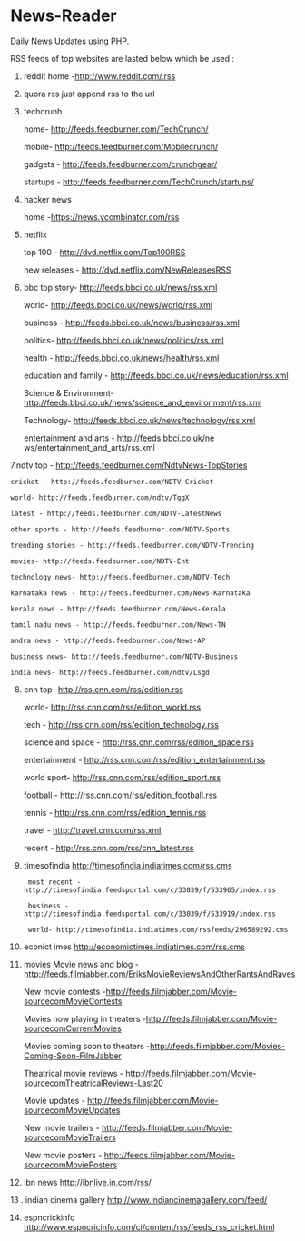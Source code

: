 # News-Reader
Daily News Updates using PHP.

RSS feeds of top websites are lasted below which be used : 

1. reddit
	home -http://www.reddit.com/.rss

2. quora rss just append rss to the url

3. techcrunh

	home- http://feeds.feedburner.com/TechCrunch/

	mobile- http://feeds.feedburner.com/Mobilecrunch/
	
	gadgets - http://feeds.feedburner.com/crunchgear/
	
	startups - http://feeds.feedburner.com/TechCrunch/startups/
	

4. hacker news

	home -https://news.ycombinator.com/rss
5. netflix

	top 100 - http://dvd.netflix.com/Top100RSS
	
	new releases - http://dvd.netflix.com/NewReleasesRSS

6. bbc
 	top story- http://feeds.bbci.co.uk/news/rss.xml

 	world- http://feeds.bbci.co.uk/news/world/rss.xml
 	
 	business - http://feeds.bbci.co.uk/news/business/rss.xml
 	
 	politics- http://feeds.bbci.co.uk/news/politics/rss.xml
 	
 	health - http://feeds.bbci.co.uk/news/health/rss.xml
 	
 	education and family - http://feeds.bbci.co.uk/news/education/rss.xml
 	
 	Science & Environment- http://feeds.bbci.co.uk/news/science_and_environment/rss.xml
 	
 	Technology- http://feeds.bbci.co.uk/news/technology/rss.xml
 	
 	entertainment and arts - http://feeds.bbci.co.uk/ne ws/entertainment_and_arts/rss.xml
 	
7.ndtv
 	top - http://feeds.feedburner.com/NdtvNews-TopStories
 	
 	cricket - http://feeds.feedburner.com/NDTV-Cricket
 	
 	world- http://feeds.feedburner.com/ndtv/TqgX
 	
 	latest - http://feeds.feedburner.com/NDTV-LatestNews
 	
 	other sports - http://feeds.feedburner.com/NDTV-Sports
 	
 	trending stories - http://feeds.feedburner.com/NDTV-Trending
 	
 	movies- http://feeds.feedburner.com/NDTV-Ent
 	
 	technology news- http://feeds.feedburner.com/NDTV-Tech
 	
 	karnataka news - http://feeds.feedburner.com/News-Karnataka
 	
 	kerala news - http://feeds.feedburner.com/News-Kerala
 	
 	tamil nadu news - http://feeds.feedburner.com/News-TN
 	
 	andra news - http://feeds.feedburner.com/News-AP
 	
 	business news- http://feeds.feedburner.com/NDTV-Business
 	
 	india news- http://feeds.feedburner.com/ndtv/Lsgd

8. cnn
 	top -http://rss.cnn.com/rss/edition.rss

 	world- http://rss.cnn.com/rss/edition_world.rss
 	
 	tech - http://rss.cnn.com/rss/edition_technology.rss
 	
 	science and space - http://rss.cnn.com/rss/edition_space.rss
 	
 	entertainment - http://rss.cnn.com/rss/edition_entertainment.rss
 	
 	world sport- http://rss.cnn.com/rss/edition_sport.rss
 	
 	football - http://rss.cnn.com/rss/edition_football.rss
 	
 	tennis - http://rss.cnn.com/rss/edition_tennis.rss
 	
 	travel - http://travel.cnn.com/rss.xml
 	
 	recent - http://rss.cnn.com/rss/cnn_latest.rss

9. timesofindia 
	 	http://timesofindia.indiatimes.com/rss.cms

	 	most recent - http://timesofindia.feedsportal.com/c/33039/f/533965/index.rss
	 	
	 	business - http://timesofindia.feedsportal.com/c/33039/f/533919/index.rss
	 	
	 	world- http://timesofindia.indiatimes.com/rssfeeds/296589292.cms
 	
10. econict imes 
	http://economictimes.indiatimes.com/rss.cms

11.  movies
		Movie news and blog -http://feeds.filmjabber.com/EriksMovieReviewsAndOtherRantsAndRaves
		
		New movie contests -http://feeds.filmjabber.com/Movie-sourcecomMovieContests
		
		Movies now playing in theaters -http://feeds.filmjabber.com/Movie-sourcecomCurrentMovies
		
		Movies coming soon to theaters -http://feeds.filmjabber.com/Movies-Coming-Soon-FilmJabber
		
		Theatrical movie reviews - http://feeds.filmjabber.com/Movie-sourcecomTheatricalReviews-Last20

		Movie updates - http://feeds.filmjabber.com/Movie-sourcecomMovieUpdates
		
		New movie trailers - http://feeds.filmjabber.com/Movie-sourcecomMovieTrailers
		
		New movie posters - http://feeds.filmjabber.com/Movie-sourcecomMoviePosters

12. ibn news
 		http://ibnlive.in.com/rss/

13 . indian cinema  gallery 
		http://www.indiancinemagallery.com/feed/

14. espncrickinfo
		http://www.espncricinfo.com/ci/content/rss/feeds_rss_cricket.html


